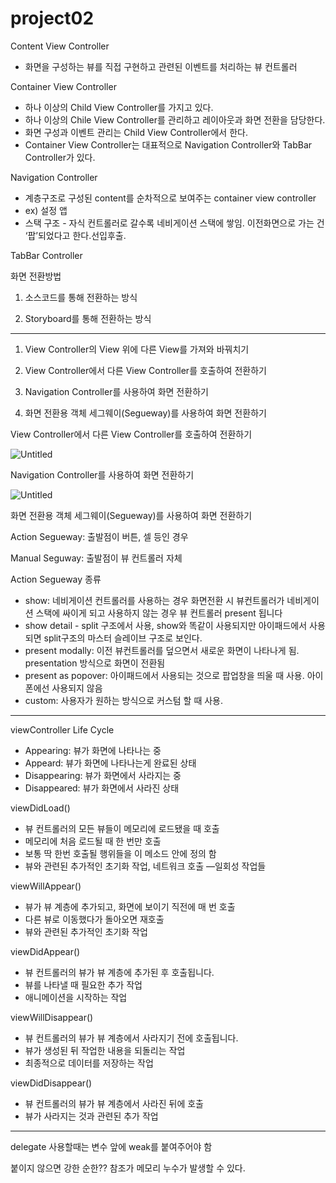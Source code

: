 # project02

Content View Controller

- 화면을 구성하는 뷰를 직접 구현하고 관련된 이벤트를 처리하는 뷰 컨트롤러

Container View Controller

- 하나 이상의 Child View Controller를 가지고 있다.
- 하나 이상의 Chile View Controller를 관리하고 레이아웃과 화면 전환을 담당한다.
- 화면 구성과 이벤트 관리는 Child View Controller에서 한다.
- Container View Controller는 대표적으로 Navigation Controller와 TabBar Controller가 있다.

Navigation Controller

- 계층구조로 구성된 content를 순차적으로 보여주는 container view controller
- ex) 설정 앱
- 스택 구조 - 자식 컨트롤러로 갈수록 네비게이션 스택에 쌓임. 이전화면으로 가는 건 ‘팝’되었다고 한다.선입후출.

TabBar Controller

화면 전환방법

1) 소스코드를 통해 전환하는 방식

2) Storyboard를 통해 전환하는 방식

---

1) View Controller의 View 위에 다른 View를 가져와 바꿔치기

2) View Controller에서 다른 View Controller를 호출하여 전환하기

3) Navigation Controller를 사용하여 화면 전환하기

4) 화면 전환용 객체 세그웨이(Segueway)를 사용하여 화면 전환하기

View Controller에서 다른 View Controller를 호출하여 전환하기

![Untitled](https://s3-us-west-2.amazonaws.com/secure.notion-static.com/ccf3d55e-c9c8-4a89-8ca4-7945d656a430/Untitled.png)

Navigation Controller를 사용하여 화면 전환하기

![Untitled](https://s3-us-west-2.amazonaws.com/secure.notion-static.com/b17b50ee-3435-4ba5-be80-71947c13aa4f/Untitled.png)

화면 전환용 객체 세그웨이(Segueway)를 사용하여 화면 전환하기

Action Segueway: 출발점이 버튼, 셀 등인 경우

Manual Seguway: 출발점이 뷰 컨트롤러 자체

Action Segueway 종류

- show: 네비게이션 컨트롤러를 사용하는 경우 화면전환 시 뷰컨트롤러가 네비게이션 스택에 싸이게 되고 사용하지 않는 경우 뷰 컨트롤러 present 됩니다
- show detail - split 구조에서 사용, show와 똑같이 사용되지만 아이패드에서 사용되면 split구조의 마스터 슬레이브 구조로 보인다.
- present modally: 이전 뷰컨트롤러를 덮으면서 새로운 화면이 나타나게 됨. presentation 방식으로 화면이 전환됨
- present as popover: 아이패드에서 사용되는 것으로 팝업창을 띄울 때 사용. 아이폰에선 사용되지 않음
- custom: 사용자가 원하는 방식으로 커스텀 할 때 사용.

---

viewController Life Cycle

- Appearing: 뷰가 화면에 나타나는 중
- Appeard: 뷰가 화면에 나타나는게 완료된 상태
- Disappearing: 뷰가 화면에서 사라지는 중
- Disappeared: 뷰가 화면에서 사라진 상태

viewDidLoad()

- 뷰 컨트롤러의 모든 뷰들이 메모리에 로드됐을 때 호출
- 메모리에 처음 로드될 때 한 번만 호출
- 보통 딱 한번 호출될 행위들을 이 메소드 안에 정의 함
- 뷰와 관련된 추가적인 초기화 작업, 네트워크 호출 —일회성 작업들

viewWillAppear()

- 뷰가 뷰 계층에 추가되고, 화면에 보이기 직전에 매 번 호출
- 다른 뷰로 이동했다가 돌아오면 재호출
- 뷰와 관련된 추가적인 초기화 작업

viewDidAppear()

- 뷰 컨트롤러의 뷰가 뷰 계층에 추가된 후 호출됩니다.
- 뷰를 나타낼 때 필요한 추가 작업
- 애니메이션을 시작하는 작업

viewWillDisappear()

- 뷰 컨트롤러의 뷰가 뷰 계층에서 사라지기 전에 호출됩니다.
- 뷰가 생성된 뒤 작업한 내용을 되돌리는 작업
- 최종적으로 데이터를 저장하는 작업

viewDidDisappear()

- 뷰 컨트롤러의 뷰가 뷰 계층에서 사라진 뒤에 호출
- 뷰가 사라지는 것과 관련된 추가 작업

---

 

delegate 사용할때는 변수 앞에 weak를 붙여주어야 함

붙이지 않으면 강한 순한?? 참조가 메모리 누수가 발생할 수 있다.
